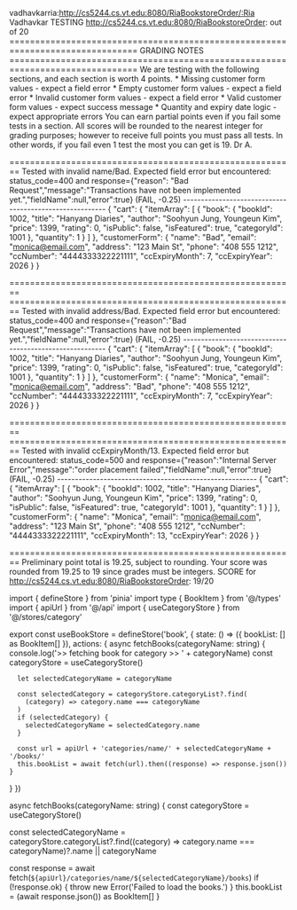 vadhavkarria:http://cs5244.cs.vt.edu:8080/RiaBookstoreOrder/:Ria Vadhavkar TESTING http://cs5244.cs.vt.edu:8080/RiaBookstoreOrder: out of 20 
=============================================================================== GRADING NOTES =============================================================================== 
We are testing with the following sections, and each section is worth 4 points. * Missing customer form values - expect a field error * Empty customer form values - expect a field error * Invalid customer form values - expect a field error * Valid customer form values - expect success message * Quantity and expiry date logic - expect appropriate errors You can earn partial points even if you fail some tests in a section. All scores will be rounded to the nearest integer for grading purposes; however to receive full points you must pass all tests. In other words, if you fail even 1 test the most you can get is 19. Dr A. 

======================================================== Tested with invalid name/Bad. Expected field error but encountered: status_code=400 and response={"reason":    "Bad Request","message":"Transactions have not been implemented yet.","fieldName":null,"error":true} (FAIL, -0.25) -------------------------------------------------------- { "cart": { "itemArray": [ { "book": { "bookId": 1002, "title": "Hanyang Diaries", "author": "Soohyun Jung, Youngeun Kim", "price": 1399, "rating": 0, "isPublic": false, "isFeatured": true, "categoryId": 1001 }, "quantity": 1 } ] }, "customerForm": { "name": "Bad", "email": "monica@email.com", "address": "123 Main St", "phone": "408 555 1212", "ccNumber": "4444333322221111", "ccExpiryMonth": 7, "ccExpiryYear": 2026 } } 

======================================================== ======================================================== Tested with invalid address/Bad. Expected field error but encountered: status_code=400 and response={"reason":"Bad Request","message":"Transactions have not been implemented yet.","fieldName":null,"error":true} (FAIL, -0.25) -------------------------------------------------------- { "cart": { "itemArray": [ { "book": { "bookId": 1002, "title": "Hanyang Diaries", "author": "Soohyun Jung, Youngeun Kim", "price": 1399, "rating": 0, "isPublic": false, "isFeatured": true, "categoryId": 1001 }, "quantity": 1 } ] }, "customerForm": { "name": "Monica", "email": "monica@email.com", "address": "Bad", "phone": "408 555 1212", "ccNumber": "4444333322221111", "ccExpiryMonth": 7, "ccExpiryYear": 2026 } } 

======================================================== ======================================================== Tested with invalid ccExpiryMonth/13. Expected field error but encountered: status_code=500 and response={"reason":"Internal Server Error","message":"order placement failed","fieldName":null,"error":true} (FAIL, -0.25) -------------------------------------------------------- { "cart": { "itemArray": [ { "book": { "bookId": 1002, "title": "Hanyang Diaries", "author": "Soohyun Jung, Youngeun Kim", "price": 1399, "rating": 0, "isPublic": false, "isFeatured": true, "categoryId": 1001 }, "quantity": 1 } ] }, "customerForm": { "name": "Monica", "email": "monica@email.com", "address": "123 Main St", "phone": "408 555 1212", "ccNumber": "4444333322221111", "ccExpiryMonth": 13, "ccExpiryYear": 2026 } } 

======================================================== Preliminary point total is 19.25, subject to rounding. Your score was rounded from 19.25 to 19 since grades must be integers. SCORE for http://cs5244.cs.vt.edu:8080/RiaBookstoreOrder: 19/20



import { defineStore } from 'pinia'
import type { BookItem } from '@/types'
import { apiUrl } from '@/api'
import { useCategoryStore } from '@/stores/category'

export const useBookStore = defineStore('book', {
  state: () => ({
    bookList: [] as BookItem[]
  }),
  actions: {
    async fetchBooks(categoryName: string) {
      console.log('>> fetching book for category >> ' + categoryName)
      const categoryStore = useCategoryStore()

      let selectedCategoryName = categoryName

      const selectedCategory = categoryStore.categoryList?.find(
        (category) => category.name === categoryName
      )
      if (selectedCategory) {
        selectedCategoryName = selectedCategory.name
      }

      const url = apiUrl + 'categories/name/' + selectedCategoryName + '/books/'
      this.bookList = await fetch(url).then((response) => response.json())
    }
  }
})

async fetchBooks(categoryName: string) {
  const categoryStore = useCategoryStore()

  const selectedCategoryName =
    categoryStore.categoryList?.find((category) => category.name === categoryName)?.name ||
    categoryName

  const response = await fetch(`${apiUrl}/categories/name/${selectedCategoryName}/books`)
  if (!response.ok) {
    throw new Error('Failed to load the books.')
  }
  this.bookList = (await response.json()) as BookItem[]
}